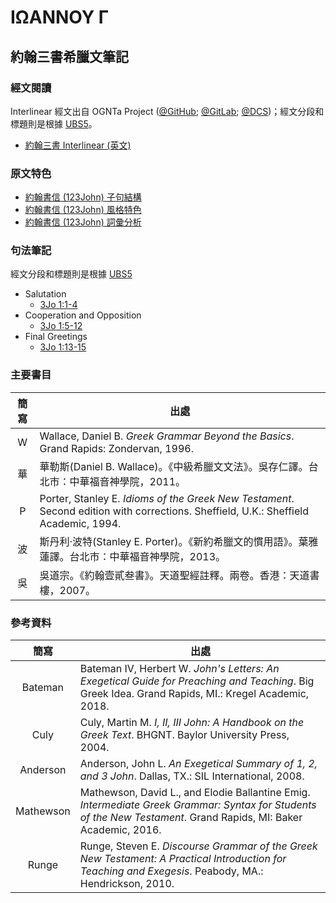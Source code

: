 # ΙΩΑΝΝΟΥ Γ

## 約翰三書希臘文筆記

### 經文閱讀
Interlinear 經文出自 OGNTa Project ([@GitHub](https://github.com/Andley/OGNTa); [@GitLab](https://gitlab.com/Andley/ognta); [@DCS](https://git.door43.org/Andley/OGNTa))；經文分段和標題則是根據 [UBS5](https://www.academic-bible.com/en/online-bibles/greek-new-testament-ubs5/read-the-bible-text/bibel/text/lesen/stelle/74/10001/19999/ch/7a538c64cb48d15fa62a4fea869f10ce/)。

- [約翰三書 Interlinear (英文)](3John-Interlinear.md)


### 原文特色
- [約翰書信 (123John) 子句結構](123John-Clause.md)
- [約翰書信 (123John) 風格特色](123John-Style.md)
- [約翰書信 (123John) 詞彙分析](123John-Vocabulary.md)


### 句法筆記
經文分段和標題則是根據 [UBS5](https://www.academic-bible.com/en/online-bibles/greek-new-testament-ubs5/read-the-bible-text/bibel/text/lesen/stelle/74/10001/19999/ch/7a538c64cb48d15fa62a4fea869f10ce/)


- Salutation
	- [3Jo 1:1-4](3Jo.1.1-4.md)
- Cooperation and Opposition
	- [3Jo 1:5-12](3Jo.1.5-12.md)
- Final Greetings
	- [3Jo 1:13-15](3Jo.1.13-15.md)

### 主要書目
| 簡寫 | 出處| 
| :------:| --- | 
| W | Wallace, Daniel B. <em>Greek Grammar Beyond the Basics</em>. Grand Rapids: Zondervan, 1996.| 
| 華 | 華勒斯(Daniel B. Wallace)。《中級希臘文文法》。吳存仁譯。台北市：中華福音神學院，2011。| 
| P | Porter, Stanley E. <em>Idioms of the Greek New Testament</em>. Second edition with corrections. Sheffield, U.K.: Sheffield Academic, 1994.| 
| 波 | 斯丹利‧波特(Stanley E. Porter)。《新約希臘文的慣用語》。葉雅蓮譯。台北市：中華福音神學院，2013。| 
| 吳 | 吳道宗。《約翰壹貳叁書》。天道聖經註釋。兩卷。香港：天道書樓，2007。


### 參考資料
|簡寫 | 出處|
|:------:| --- |
|Bateman | Bateman IV, Herbert W. _John's Letters: An Exegetical Guide for Preaching and Teaching_. Big Greek Idea. Grand Rapids, MI.: Kregel Academic, 2018.|
|Culy | Culy, Martin M. _I, II, III John: A Handbook on the Greek Text_. BHGNT. Baylor University Press, 2004.|
|Anderson | Anderson, John L. _An Exegetical Summary of 1, 2, and 3 John_. Dallas, TX.: SIL International, 2008.|
|Mathewson | Mathewson, David L., and Elodie Ballantine Emig. <em>Intermediate Greek Grammar: Syntax for Students of the New Testament</em>. Grand Rapids, MI: Baker Academic, 2016.|
|Runge | Runge, Steven E. <em>Discourse Grammar of the Greek New Testament: A Practical Introduction for Teaching and Exegesis</em>. Peabody, MA.: Hendrickson, 2010.|


